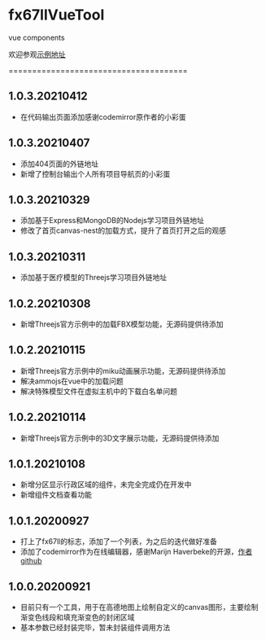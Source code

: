 # fx67llVueTool
vue components

欢迎参观[示例地址](http://ez13.top)

======================================

## 1.0.3.20210412
* 在代码输出页面添加感谢codemirror原作者的小彩蛋

## 1.0.3.20210407
* 添加404页面的外链地址
* 新增了控制台输出个人所有项目导航页的小彩蛋

## 1.0.3.20210329
* 添加基于Express和MongoDB的Nodejs学习项目外链地址
* 修改了首页canvas-nest的加载方式，提升了首页打开之后的观感

## 1.0.3.20210311
* 添加基于医疗模型的Threejs学习项目外链地址

## 1.0.2.20210308
* 新增Threejs官方示例中的加载FBX模型功能，无源码提供待添加

## 1.0.2.20210115
* 新增Threejs官方示例中的miku动画展示功能，无源码提供待添加
* 解决ammojs在vue中的加载问题
* 解决特殊模型文件在虚拟主机中的下载白名单问题

## 1.0.2.20210114
* 新增Threejs官方示例中的3D文字展示功能，无源码提供待添加

## 1.0.1.20210108
* 新增分区显示行政区域的组件，未完全完成仍在开发中
* 新增组件文档查看功能

## 1.0.1.20200927
* 打上了fx67ll的标志，添加了一个列表，为之后的迭代做好准备
* 添加了codemirror作为在线编辑器，感谢Marijn Haverbeke的开源，[作者github](https://github.com/marijnh)

## 1.0.0.20200921
* 目前只有一个工具，用于在高德地图上绘制自定义的canvas图形，主要绘制渐变色线段和填充渐变色的封闭区域
* 基本参数已经封装完毕，暂未封装组件调用方法